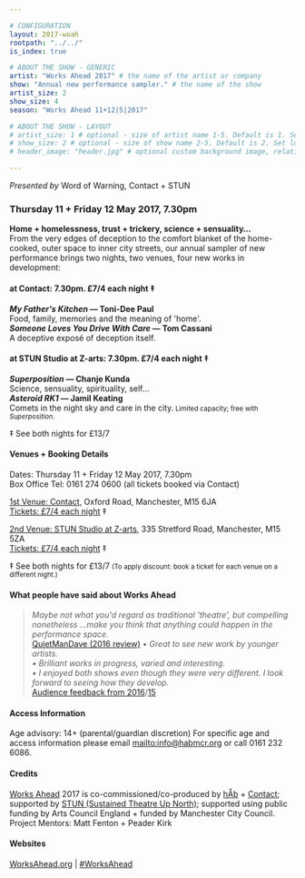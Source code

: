 ```yaml
---

# CONFIGURATION
layout: 2017-woah
rootpath: "../../"
is_index: true

# ABOUT THE SHOW - GENERIC
artist: "Works Ahead 2017" # the name of the artist or company
show: "Annual new performance sampler." # the name of the show
artist_size: 2
show_size: 4
season: "Works Ahead 11+12|5|2017"

# ABOUT THE SHOW - LAYOUT
# artist_size: 1 # optional - size of artist name 1-5. Default is 1. Set longer names to lower values
# show_size: 2 # optional - size of show name 2-5. Default is 2. Set longer names to lower values
# header_image: "header.jpg" # optional custom background image, relative to current page

---
```

*Presented by* Word of Warning, Contact + STUN
         
### Thursday 11 + Friday 12 May 2017, 7.30pm        
**Home + homelessness, trust + trickery, science + sensuality…**        
From the very edges of deception to the comfort blanket of the home-cooked, outer space to inner city streets, our annual sampler of new performance brings two nights, two venues, four new works in development:             
         
#### at Contact: 7.30pm. £7/4 each night ‡        
***My Father's Kitchen* — Toni-Dee Paul**<br>Food, family, memories and the meaning of 'home'.        
***Someone Loves You Drive With Care* — Tom Cassani**<br>A deceptive exposé of deception itself.        
        
#### at STUN Studio at Z-arts: 7.30pm. £7/4 each night ‡        
***Superposition* — Chanje Kunda**<br>Science, sensuality, spirituality, self…        
***Asteroid RK1* — Jamil Keating**<br>Comets in the night sky and care in the city.<small> Limited capacity; free with *Superposition*.</small>         
         
‡ See both nights for £13/7

#### Venues + Booking Details        
Dates: Thursday 11 + Friday 12 May 2017, 7.30pm          
Box Office Tel: 0161 274 0600 (all tickets booked via Contact)        
           
<a href="http://contactmcr.com/visit/getting-here" target="_blank">1st Venue: Contact</a>, Oxford Road, Manchester, M15 6JA        
<a href="http://contactmcr.com/whats-on/72092-works-ahead-at-contact/booking" target="_blank">Tickets: £7/4 each night</a> ‡
        
<a href="" target="_blank">2nd Venue: STUN Studio at Z-arts</a>, 335 Stretford Road, Manchester, M15 5ZA         
<a href="http://contactmcr.com/whats-on/72292-works-ahead-at-stun-studio/booking" target="_blank">Tickets: £7/4 each night</a> ‡        
        
‡ See both nights for £13/7 <small>(To apply discount: book a ticket for each venue on a different night.)</small>         
        
#### What people have said about Works Ahead        
>*Maybe not what you'd regard as traditional 'theatre', but compelling nonetheless …make you think that anything could happen in the performance space.*         
<a href="http://quietmandave.co.uk/2016/06/works-ahead" target="_blank">QuietManDave (2016 review)</a>
>• *Great to see new work by younger artists.<br>• Brilliant works in progress, varied and interesting.<br>• I enjoyed both shows even though they were very different. I look forward to seeing how they develop.*          
[Audience feedback from 2016](/archive/2016-worksahead)/[15](/archive/2015-worksahead)        
          
#### Access Information        
Age advisory: 14+ (parental/guardian discretion) For specific age and access information please email <mailto:info@habmcr.org> or call 0161 232 6086.          
          
#### Credits         
[Works Ahead](/hab/worksahead) 2017 is co-commissioned/co-produced by [hÅb](/hab) + <a href="http://contactmcr.com" target="_blank">Contact</a>; supported by <a href="http://stunlive.com" target="_blank">STUN (Sustained Theatre Up North)</a>; supported using public funding by Arts Council England + funded by Manchester City Council.<br>Project Mentors: Matt Fenton + Peader Kirk        
        
#### Websites         
<a href="http://worksahead.org" target="_blank">WorksAhead.org</a> | <a href="http://twitter.com/hashtag/WorksAhead" target="_blank">#WorksAhead</a>
